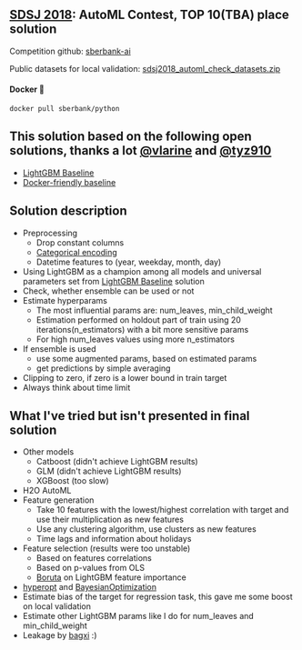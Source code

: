 ## [SDSJ 2018](https://sdsj.sberbank.ai/ru/contest): AutoML Contest, TOP 10(TBA) place solution

Competition github: [sberbank-ai](https://github.com/sberbank-ai/sdsj2018-automl)

Public datasets for local validation: [sdsj2018_automl_check_datasets.zip](https://s3.eu-central-1.amazonaws.com/sdsj2018-automl/public/sdsj2018_automl_check_datasets.zip)

#### Docker :whale: 
`docker pull sberbank/python`
## This solution based on the following open solutions, thanks a lot [@vlarine](https://github.com/vlarine) and [@tyz910](https://github.com/tyz910)
- [LightGBM Baseline](https://github.com/vlarine/sdsj2018_lightgbm_baseline)
- [Docker-friendly baseline](https://github.com/tyz910/sdsj2018)

## Solution description
- Preprocessing
    - Drop constant columns
    - [Categorical encoding](https://www.kaggle.com/ogrellier/python-target-encoding-for-categorical-features)
    - Datetime features to (year, weekday, month, day)
- Using LightGBM as a champion among all models and universal parameters set from [LightGBM Baseline](https://github.com/vlarine/sdsj2018_lightgbm_baseline) solution
- Check, whether ensemble can be used or not
- Estimate hyperparams
    - The most influential params are: num_leaves, min_child_weight
    - Estimation performed on holdout part of train using 20 iterations(n_estimators) with a bit more sensitive params
    - For high num_leaves values using more n_estimators
- If ensemble is used
    - use some augmented params, based on estimated params
    - get predictions by simple averaging
- Clipping to zero, if zero is a lower bound in train target
- Always think about time limit

## What I've tried but isn't presented in final solution
- Other models
    - Catboost (didn't achieve LightGBM results)
    - GLM (didn't achieve LightGBM results)
    - XGBoost (too slow)
- H2O AutoML
- Feature generation
    - Take 10 features with the lowest/highest correlation with target and use their multiplication as new features
    - Use any clustering algorithm, use clusters as new features
    - Time lags and information about holidays
- Feature selection (results were too unstable)
    - Based on features correlations
    - Based on p-values from OLS
    - [Boruta](https://github.com/scikit-learn-contrib/boruta_py) on LightGBM feature importance
- [hyperopt](https://github.com/hyperopt/hyperopt) and [BayesianOptimization](https://github.com/fmfn/BayesianOptimization)
- Estimate bias of the target for regression task, this gave me some boost on local validation
- Estimate other LightGBM params like I do for num_leaves and min_child_weight
- Leakage by [bagxi](https://github.com/bagxi/sdsj2018-leakage) :)